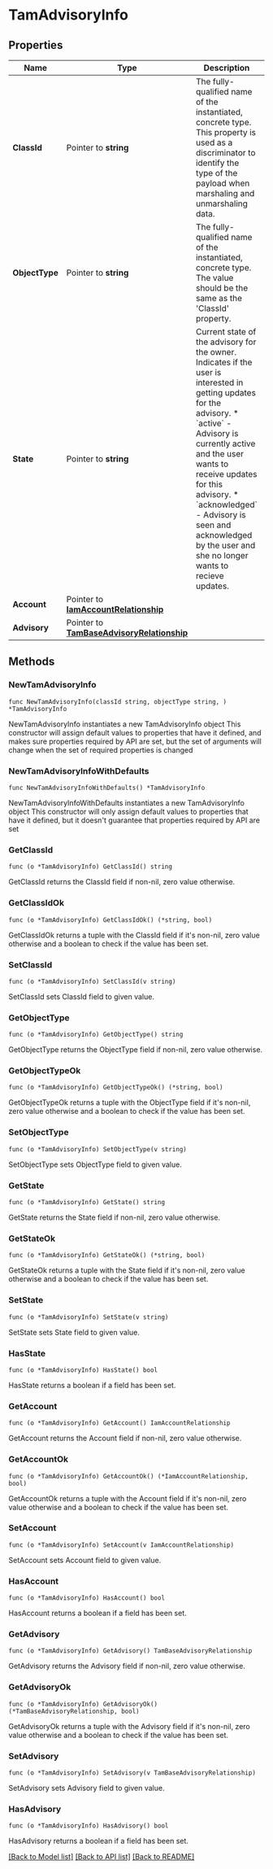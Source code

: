 # TamAdvisoryInfo

## Properties

Name | Type | Description | Notes
------------ | ------------- | ------------- | -------------
**ClassId** | Pointer to **string** | The fully-qualified name of the instantiated, concrete type. This property is used as a discriminator to identify the type of the payload when marshaling and unmarshaling data. | [default to "tam.AdvisoryInfo"]
**ObjectType** | Pointer to **string** | The fully-qualified name of the instantiated, concrete type. The value should be the same as the &#39;ClassId&#39; property. | [default to "tam.AdvisoryInfo"]
**State** | Pointer to **string** | Current state of the advisory for the owner. Indicates if the user is interested in getting updates for the advisory. * &#x60;active&#x60; - Advisory is currently active and the user wants to receive updates for this advisory. * &#x60;acknowledged&#x60; - Advisory is seen and acknowledged by the user and she no longer wants to recieve updates. | [optional] [default to "active"]
**Account** | Pointer to [**IamAccountRelationship**](IamAccountRelationship.md) |  | [optional] 
**Advisory** | Pointer to [**TamBaseAdvisoryRelationship**](TamBaseAdvisoryRelationship.md) |  | [optional] 

## Methods

### NewTamAdvisoryInfo

`func NewTamAdvisoryInfo(classId string, objectType string, ) *TamAdvisoryInfo`

NewTamAdvisoryInfo instantiates a new TamAdvisoryInfo object
This constructor will assign default values to properties that have it defined,
and makes sure properties required by API are set, but the set of arguments
will change when the set of required properties is changed

### NewTamAdvisoryInfoWithDefaults

`func NewTamAdvisoryInfoWithDefaults() *TamAdvisoryInfo`

NewTamAdvisoryInfoWithDefaults instantiates a new TamAdvisoryInfo object
This constructor will only assign default values to properties that have it defined,
but it doesn't guarantee that properties required by API are set

### GetClassId

`func (o *TamAdvisoryInfo) GetClassId() string`

GetClassId returns the ClassId field if non-nil, zero value otherwise.

### GetClassIdOk

`func (o *TamAdvisoryInfo) GetClassIdOk() (*string, bool)`

GetClassIdOk returns a tuple with the ClassId field if it's non-nil, zero value otherwise
and a boolean to check if the value has been set.

### SetClassId

`func (o *TamAdvisoryInfo) SetClassId(v string)`

SetClassId sets ClassId field to given value.


### GetObjectType

`func (o *TamAdvisoryInfo) GetObjectType() string`

GetObjectType returns the ObjectType field if non-nil, zero value otherwise.

### GetObjectTypeOk

`func (o *TamAdvisoryInfo) GetObjectTypeOk() (*string, bool)`

GetObjectTypeOk returns a tuple with the ObjectType field if it's non-nil, zero value otherwise
and a boolean to check if the value has been set.

### SetObjectType

`func (o *TamAdvisoryInfo) SetObjectType(v string)`

SetObjectType sets ObjectType field to given value.


### GetState

`func (o *TamAdvisoryInfo) GetState() string`

GetState returns the State field if non-nil, zero value otherwise.

### GetStateOk

`func (o *TamAdvisoryInfo) GetStateOk() (*string, bool)`

GetStateOk returns a tuple with the State field if it's non-nil, zero value otherwise
and a boolean to check if the value has been set.

### SetState

`func (o *TamAdvisoryInfo) SetState(v string)`

SetState sets State field to given value.

### HasState

`func (o *TamAdvisoryInfo) HasState() bool`

HasState returns a boolean if a field has been set.

### GetAccount

`func (o *TamAdvisoryInfo) GetAccount() IamAccountRelationship`

GetAccount returns the Account field if non-nil, zero value otherwise.

### GetAccountOk

`func (o *TamAdvisoryInfo) GetAccountOk() (*IamAccountRelationship, bool)`

GetAccountOk returns a tuple with the Account field if it's non-nil, zero value otherwise
and a boolean to check if the value has been set.

### SetAccount

`func (o *TamAdvisoryInfo) SetAccount(v IamAccountRelationship)`

SetAccount sets Account field to given value.

### HasAccount

`func (o *TamAdvisoryInfo) HasAccount() bool`

HasAccount returns a boolean if a field has been set.

### GetAdvisory

`func (o *TamAdvisoryInfo) GetAdvisory() TamBaseAdvisoryRelationship`

GetAdvisory returns the Advisory field if non-nil, zero value otherwise.

### GetAdvisoryOk

`func (o *TamAdvisoryInfo) GetAdvisoryOk() (*TamBaseAdvisoryRelationship, bool)`

GetAdvisoryOk returns a tuple with the Advisory field if it's non-nil, zero value otherwise
and a boolean to check if the value has been set.

### SetAdvisory

`func (o *TamAdvisoryInfo) SetAdvisory(v TamBaseAdvisoryRelationship)`

SetAdvisory sets Advisory field to given value.

### HasAdvisory

`func (o *TamAdvisoryInfo) HasAdvisory() bool`

HasAdvisory returns a boolean if a field has been set.


[[Back to Model list]](../README.md#documentation-for-models) [[Back to API list]](../README.md#documentation-for-api-endpoints) [[Back to README]](../README.md)


